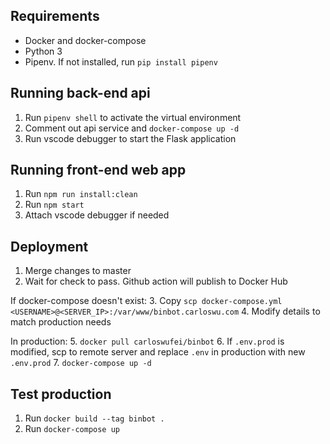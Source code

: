 ## Requirements
 
- Docker and docker-compose
- Python 3
- Pipenv. If not installed, run `pip install pipenv`

## Running back-end api

1. Run `pipenv shell` to activate the virtual environment
2. Comment out api service and `docker-compose up -d`
3. Run vscode debugger to start the Flask application

## Running front-end web app

1. Run `npm run install:clean`
2. Run `npm start`
3. Attach vscode debugger if needed

## Deployment

1. Merge changes to master
2. Wait for check to pass. Github action will publish to Docker Hub

If docker-compose doesn't exist:
3. Copy `scp docker-compose.yml <USERNAME>@<SERVER_IP>:/var/www/binbot.carloswu.com`
4. Modify details to match production needs

In production:
5. `docker pull carloswufei/binbot`
6. If `.env.prod` is modified, scp to remote server and replace `.env` in production with new `.env.prod`
7. `docker-compose up -d`

## Test production

1. Run `docker build --tag binbot .`
2. Run `docker-compose up`

